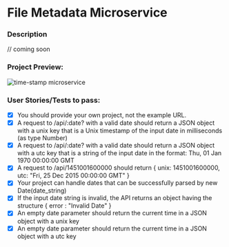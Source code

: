 # File Metadata Microservice

### Description

// coming soon

### Project Preview:

![time-stamp microservice](https://github.com/user-attachments/assets/7db61e4e-f40e-46f2-b353-7873b93da480)

### User Stories/Tests to pass:

- [x] You should provide your own project, not the example URL.
- [x] A request to /api/:date? with a valid date should return a JSON object with a unix key that is a Unix timestamp of the input date in milliseconds (as type Number)
- [x] A request to /api/:date? with a valid date should return a JSON object with a utc key that is a string of the input date in the format: Thu, 01 Jan 1970 00:00:00 GMT
- [x] A request to /api/1451001600000 should return { unix: 1451001600000, utc: "Fri, 25 Dec 2015 00:00:00 GMT" }
- [x] Your project can handle dates that can be successfully parsed by new Date(date_string)
- [x] If the input date string is invalid, the API returns an object having the structure { error : "Invalid Date" }
- [x] An empty date parameter should return the current time in a JSON object with a unix key
- [x] An empty date parameter should return the current time in a JSON object with a utc key
